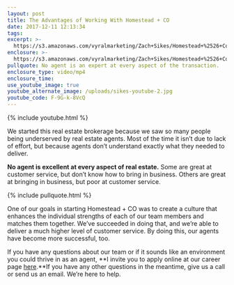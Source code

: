 ```yaml
---
layout: post
title: The Advantages of Working With Homestead + CO
date: 2017-12-11 12:13:34
tags:
excerpt: >-
  https://s3.amazonaws.com/vyralmarketing/Zach+Sikes/Homestead+%2526+Co-+The+Advantages+of+Working+With+Homestead+%2526+CO.mp4
enclosure: >-
  https://s3.amazonaws.com/vyralmarketing/Zach+Sikes/Homestead+%2526+Co-+The+Advantages+of+Working+With+Homestead+%2526+CO.mp4
pullquote: No agent is an expert at every aspect of the transaction.
enclosure_type: video/mp4
enclosure_time:
use_youtube_image: true
youtube_alternate_image: /uploads/sikes-youtube-2.jpg
youtube_code: F-9G-k-8VcQ
---
```



{% include youtube.html %}

We started this real estate brokerage because we saw so many people being underserved by real estate agents. Most of the time it isn’t due to lack of effort, but because agents don’t understand exactly what they needed to deliver.

**No agent is excellent at every aspect of real estate.** Some are great at customer service, but don’t know how to bring in business. Others are great at bringing in business, but poor at customer service.

{% include pullquote.html %}

One of our goals in starting Homestead + CO was to create a culture that enhances the individual strengths of each of our team members and matches them together. We’ve succeeded in doing that, and we’re able to deliver a much higher level of customer service. By doing this, our agents have become more successful, too.

If you have any questions about our team or if it sounds like an environment you could thrive in as an agent, **I invite you to apply online at our career page [here](https://www.homesteadrealtyco.com/careers/).**If you have any other questions in the meantime, give us a call or send us an email. We’re here to help.